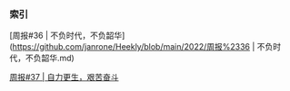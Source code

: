 

### 索引

[周报#36 | 不负时代，不负韶华](https://github.com/janrone/Heekly/blob/main/2022/周报%2336 | 不负时代，不负韶华.md)

[周报#37 | 自力更生，艰苦奋斗](https://github.com/janrone/Heekly/blob/main/2022/%E5%91%A8%E6%8A%A5%2337%20%7C%20%E8%87%AA%E5%8A%9B%E6%9B%B4%E7%94%9F%EF%BC%8C%E8%89%B0%E8%8B%A6%E5%A5%8B%E6%96%97.md)

